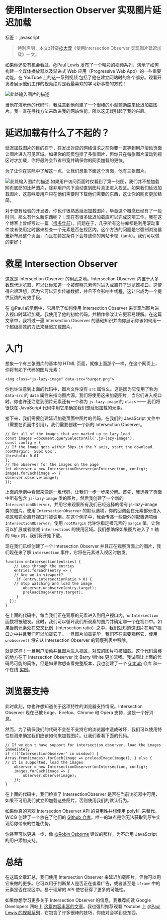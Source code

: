 ﻿# 使用Intersection Observer 实现图片延迟加载
标签： javascript
> 特别声明，本文z转载[@大漠][1]《使用Intersection Observer 实现图片延迟加载》一文。

如果你还没有机会看过，@Paul Lewis 发布了一个精彩的视频系列，演示了如何构建一个媒体播放器以及渐进式 Web 应用（Progressive Web App）的一些重要功能。在 YouTube 上的这一系列视频 包括了他在建立网站时的各个部分。观看开发者展示他们工作的视频绝对是我最喜欢的学习新事物的方式！

![此处输入图片的描述][2]

当他在演示他的代码时，我注意到他创建了一个很棒的小型辅助库来延迟加载图片。我一直在寻找方法来改进我的网站性能，所以这无疑引起了我的兴趣。
# 延迟加载有什么了不起的？
延迟加载图片的目的在于，在发出对应的网络请求之前你要一直等到用户滚动页面让图片进入可见区域。如果你的网页包括了多张图片，但你只在每张图片滚动到视区时才加载，你将最终会节省带宽并确保你的网页加载的更快。

为了让你在实际中了解这一点，让我们想象下面这个页面，他有三张图片。

![此处输入图片的描述][3]
如果用户访问页面时仅看到了第一张图，我们并不想加载网页底部的比萨图片，除非用户向下滚动直到图片真正进入视区。如果我们延迟加载图片，这意味着用户只在他们需要时下载他们需要的东西，这让你的网页更加精简。

对于更有经验的开发者，你也许很熟悉延迟加载图片，毕竟这个概念已经有了一段时间。那么有什么新东西呢？！现在有很多延迟加载库可以完成这项工作。我在这个博客上曾经写过一篇（[很多年前][4]）。问题在于，几乎所有这些库都是利用滚动事件或者使用定时器来检查一个元素是否在视区内。这个方法的问题是它强制浏览器重新布局整个页面，而且在特定条件下会导致你的网站卡顿（jank）。我们可以做的更好！
# 救星 Intersection Observer
这就是 Intersection Observer 的用武之地。Intersection Observer 内置于大多数现代浏览器，可以让你知道一个被观察元素何时进入或离开了浏览器视口。这使得它很理想，因为它可以异步传输数据，并且不会影响主线程，这让它成为一个提供反馈的有效手段。

在 @Paul 的示例中，它展示了如何使用 Intersection Observer 来实现当图片进入视口时延迟加载。我使用了他的初始代码，并稍作修改让它更容易理解。在这篇文章中，我将过一遍 Intersection Observer 的基础知识并向你展示你该如何用一个超级高效的方法来延迟加载图片。

# 入门
想象一个有三张图片的基本的 HTML 页面，就像上面那个一样，在这个网页上，你将有如下代码的图片元素：
```
<img class="js-lazy-image" data-src="burger.png">
```
你也许注意到上面的代码中，图片文件没有 `src` 属性么。这是因为它使用了称为 `data-src` 的 `data` 属性来指向图片源。我们将使用这来加载图片，当它们进入视口时。你也许还注意到图片元素还有一个称为 `js-lazy-image` 的 `class` —— 我们将很快在 JavaScript 代码中用它来确定我们想延迟加载的元素。

接下来，我们需要创建延迟加载页面中图片的代码。在我们的 JavaScript 文件中（需要在页面中引用），我们需要创建一个新的 Intersection Observer。

```
// Get all of the images that are marked up to lazy load 
const images =document.querySelectorAll('.js-lazy-image'); 
const config = { 
// If the image gets within 50px in the Y axis, start the download. 
rootMargin: '50px 0px', 
threshold: 0.01 
}; 
// The observer for the images on the page 
let observer = new IntersectionObserver(onIntersection, config); images.forEach(image => { 
observer.observe(image); 
});
```
上面的示例中看起来像是一堆代码，让我们一步一步来分解。首先，我选择了页面中所有包含 `js-lazy-image` 类的图片。然后我创建了一个新的 `IntersectionObserver`，并用它来观察所有我们已经选择的带有 js-lazy-image 类的图片。使用 `IntersectionObserver` 的默认选项，你的回调会在元素部分进入视区和完全离开视口时被调用。在这个例子中，我会传递一些额外的配置选项给 `IntersectionObserver`。使用 `rootMargin` 允许你指定根元素的 `margin` 值，让你可以扩展或者缩减 `intersections` 的使用区域。我们想确保如果图片进入了 `Y` 轴的 `50px` 内，我们将开始下载。

现在我们已经创建了一个 Intersection Observer 并且正在观察页面上的图片，我们现在来了解 `intersection` 事件，它将在元素进入视区时触发。
```
function onIntersection(entries) { 
    // Loop through the entries 
    entries.forEach(entry => { 
    // Are we in viewport? 
     if (entry.intersectionRatio > 0) { 
    // Stop watching and load the image
        observer.unobserve(entry.target);
        preloadImage(entry.target); 
     } 
  }); 
}
```
在上面的代码中，每当我们正在观察的元素进入到用户视口内，`onIntersection` 函数将被触发。此时，我们可以循环我们所观察的图片并确定哪一个在视口中。如果当前元素处在交叉比例（intersection ratio）之中，我们就知道这图片在用户视口之中并且我们可以加载它了。一旦图片加载完毕，我们不在需要观察它，使用 `unobserve()` 将它从 Intersection Observer 的观察列表中移除。

就是这样！一旦用户滚动并且图片进入视区，对应的图片将被加载。这个代码最棒的地方在于 Intersection Observer 比 Barry White 更加流畅。我试图让上面的代码尽可能的简练，但是如果你想查看完整版本，我也创建了一个 [Github][5] 仓库 和一个在线 [实例][6]。
# 浏览器支持
此时此刻，你也许想知道关于这项特性的浏览器支持情况。Intersection Observer 现在已被 Edge、Firefox、Chrome 和 Opera 支持，这是一个好消息。

然而，为了确保我们的代码不会在不支持它的浏览器中造成破坏，我们可以使用特性检测来确定我们应该如何来加载图片。让我们看看下面的代码。
```
// If we don't have support for intersection observer, load the images immediately 
if (!('IntersectionObserver' in window)) {
Array.from(images).forEach(image => preloadImage(image)); } else { 
// It is supported, load the images 
    observer = new IntersectionObserver(onIntersection, config);
    images.forEach(image => {
        observer.observe(image); 
    }); 
}
```
在上面的代码中，我们检查了 IntersectionObserver 是否在当前浏览器中可用，如果不可用我们就立即加载这些图片，否则使用我们的默认行为。

如果你真的喜欢 Intersection Observer API 的易用性并想使用 polyfill 来替代。WICG 创建了一个放在了他们的 [Github 仓库][7]。唯一的缺点是你无法获取到原生实现给你带来的性能优势。

你甚至可以更进一步，像 [@Robin Osborne][8] 建议的那样，为不启用 JavaScript 的用户添加支持。

# 总结
在这篇文章汇总，我们使用 Intersection Observer 来延迟加载图片，但你可以用它来做的更多。它可以用于判断某人是否正在查看广告，或者甚至是 `iframe` 中的元素是否在视区中。易于理解的 API 使它获得了更多的可能性。

如果你想学习更多关于 Intersection Observer 的信息，我推荐阅读 Google Developers 网站上 [这篇内容丰富的文章][9]。我也强烈推荐观看 Youtube 上 [@Paul Lewis 的视频系列][10]，它包含了许多很棒的技巧，你绝对会学到些东西。


  [1]: https://www.w3cplus.com/javascript/lazy-loading-images-using-intersection-observer.html
  [2]: https://www.w3cplus.com/sites/default/files/blogs/2018/1805/paul-lewis-intersection-observer.png
  [3]: https://www.w3cplus.com/sites/default/files/blogs/2018/1805/intersection-observer.png
  [4]: https://deanhume.com/Home/BlogPost/lazy-loading-images-with-jquery/22
  [5]: https://github.com/deanhume/lazy-observer-load
  [6]: https://deanhume.github.io/lazy-observer-load/
  [7]: https://github.com/WICG/IntersectionObserver/tree/gh-pages/polyfill
  [8]: https://www.robinosborne.co.uk/2016/05/16/lazy-loading-images-dont-rely-on-javascript/#a-no-JavaScript
  [9]: https://developers.google.com/web/updates/2016/04/intersectionobserver
  [10]: https://www.youtube.com/watch?v=ncYQkOrKTaI&list=PLNYkxOF6rcIBykcJ7bvTpqU7vt-oey72J&index=7